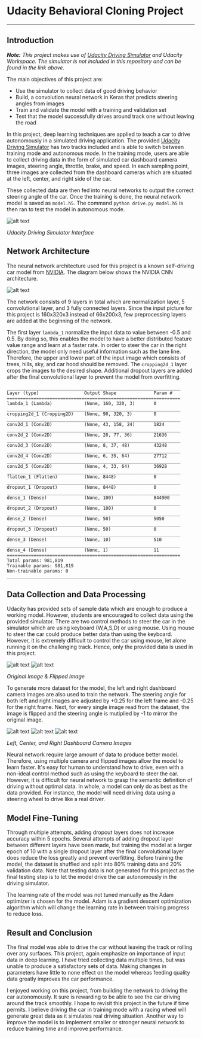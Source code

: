 # **Udacity Behavioral Cloning Project** 
---

[//]: # (Image References)

[image1]: ./README_image/simulator.jpg "Simulator"
[image2]: ./README_image/cnn-architecture.png "NVIDIA CNN Architecture"
[image3]: ./README_image/original.jpg "Original Image"
[image4]: ./README_image/flipped.jpg "Flipped Image"
[image5]: ./README_image/left.jpg "Left Image"
[image6]: ./README_image/center.jpg "Center Image"
[image7]: ./README_image/right.jpg "Right Image"
[image8]: ./README_image/run1.jpg "Final Video"
[video1]: ./run1.avi "Final Video"

## Introduction

_**Note:** This project makes use of  [Udacity Driving Simulator](https://github.com/udacity/self-driving-car-sim) and Udacity Workspace. The simulator is not included in this repository and can be found in the link above._

The main objectives of this project are:
* Use the simulator to collect data of good driving behavior
* Build, a convolution neural network in Keras that predicts steering angles from images
* Train and validate the model with a training and validation set
* Test that the model successfully drives around track one without leaving the road

In this project, deep learning techniques are applied to teach a car to drive autonomously in a simulated driving application. 
The provided [Udacity Driving Simulator](https://github.com/udacity/self-driving-car-sim) has two tracks included and is able to switch between training mode and autonomous mode.
In the training mode, users are able to collect driving data in the form of simulated car dashboard camera images, steering angle, throttle, brake, and speed.
In each sampling point, three images are collected from the dashboard cameras which are situated at the left, center, and right side of the car.

These collected data are then fed into neural networks to output the correct steering angle of the car. 
Once the training is done, the neural network model is saved as `model.h5`. 
The command `python drive.py model.h5` is then ran to test the model in autonomous mode.

![alt text][image1]

_Udacity Driving Simulator Interface_

## Network Architecture

The neural network architecture used for this project is a known self-driving car model from [NVIDIA](https://devblogs.nvidia.com/deep-learning-self-driving-cars/).
The diagram below shows the NVIDIA CNN architecture.

![alt text][image2]

The network consists of 9 layers in total which are normalization layer, 5 convolutional layer, and 3 fully connected layers.
Since the input picture for this project is 160x320x3 instead of 66x200x3, few preprocessing layers are added at the beginning of the network.

The first layer `lambda_1` normalize the input data to value between -0.5 and 0.5. By doing so, this enables the model to have a better distributed feature 
value range and learn at a faster rate.
In order to steer the car in the right direction, the model only need useful information such as the lane line. Therefore, the upper and lower part
of the input image which consists of trees, hills, sky, and car hood should be removed. The `cropping2d_1` layer crops the images to the desired shape.
Additional dropout layers are added after the final convolutional layer to prevent the model from overfitting.
```
_________________________________________________________________
Layer (type)                 Output Shape              Param #   
=================================================================
lambda_1 (Lambda)            (None, 160, 320, 3)       0         
_________________________________________________________________
cropping2d_1 (Cropping2D)    (None, 90, 320, 3)        0         
_________________________________________________________________
conv2d_1 (Conv2D)            (None, 43, 158, 24)       1824      
_________________________________________________________________
conv2d_2 (Conv2D)            (None, 20, 77, 36)        21636     
_________________________________________________________________
conv2d_3 (Conv2D)            (None, 8, 37, 48)         43248     
_________________________________________________________________
conv2d_4 (Conv2D)            (None, 6, 35, 64)         27712     
_________________________________________________________________
conv2d_5 (Conv2D)            (None, 4, 33, 64)         36928     
_________________________________________________________________
flatten_1 (Flatten)          (None, 8448)              0         
_________________________________________________________________
dropout_1 (Dropout)          (None, 8448)              0         
_________________________________________________________________
dense_1 (Dense)              (None, 100)               844900    
_________________________________________________________________
dropout_2 (Dropout)          (None, 100)               0         
_________________________________________________________________
dense_2 (Dense)              (None, 50)                5050      
_________________________________________________________________
dropout_3 (Dropout)          (None, 50)                0         
_________________________________________________________________
dense_3 (Dense)              (None, 10)                510       
_________________________________________________________________
dense_4 (Dense)              (None, 1)                 11        
=================================================================
Total params: 981,819
Trainable params: 981,819
Non-trainable params: 0
_________________________________________________________________
```
## Data Collection and Data Processing

Udacity has provided sets of sample data which are enough to produce a working model. However, students are encouraged to collect data
using the provided simulator. There are two control methods to steer the car in the simulator which are using keyboard (W,A,S,D)
or using mouse. Using mouse to steer the car could produce better data than using the keyboard. However, it is extremely difficult to control
the car using mouse, let alone running it on the challenging track. Hence, only the provided data is used in this project.

![alt text][image3]
![alt text][image4]

_Original Image & Flipped Image_

To generate more dataset for the model, the left and right dashboard camera images are also used to train the network.
The steering angle for both left and right images are adjusted by +0.25 for the left frame and -0.25 for the right frame.
Next, for every single image read from the dataset, the image is flipped and the steering angle is mutiplied by -1 to 
mirror the original image.

![alt text][image5]
![alt text][image6]
![alt text][image7]

_Left, Center, and Right Dashboard Camera Images_

Neural network require large amount of data to produce better model. Therefore, using multiple camera and flipped images allow
the model to learn faster. It's easy for human to understand how to drive, even with a non-ideal control method such as using the keyboard
to steer the car. However, it is difficult for neural network to grasp the semantic definition of driving without optimal data.
In whole, a model can only do as best as the data provided. For instance, the model will need driving data using a steering wheel to drive like a real driver.

## Model Fine-Tuning

Through multiple attempts, adding dropout layers does not increase accuracy within 5 epochs. Several attempts of adding dropout layer between different layers have been made, but 
training the model at a larger epoch of 10 with a single dropout layer after the final convolutional layer does reduce the loss greatly and prevent overfitting.
Before training the model, the dataset is shuffled and split into 80% training data and 20% validation data. Note that testing data is not generated for this project as the final testing step 
is to let the model drive the car autonomously in the driving simulator.

The learning rate of the model was not tuned manually as the Adam optimizer is chosen for the model. Adam is a gradient descent optimization algorithm which will change the learning 
rate in between training progress to reduce loss.

## Result and Conclusion

The final model was able to drive the car without leaving the track or rolling over any surfaces. This project, again emphasize on importance of input data in deep learning. 
I have tried collecting data multiple times, but was unable to produce a satisfactory sets of data. Making changes in parameters have little to none effect on the model whereas 
feeding quality data greatly improves the car performance.

I enjoyed working on this project, from building the network to driving the car autonomously. It sure is rewarding to be able to see the car driving around the track smoothly. 
I hope to revisit this project in the future if time permits. I believe driving the car in training mode with a racing wheel will generate great data as it simulates real driving situation.
Another way to improve the model is to implement smaller or stronger neural network to reduce training time and improve performance.